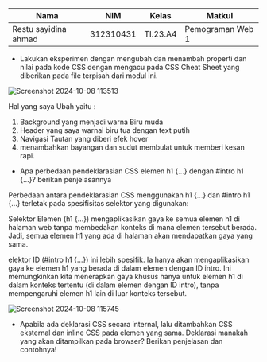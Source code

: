 
|Nama|NIM|Kelas|Matkul|
|----|---|-----|------|
|Restu sayidina ahmad |312310431|TI.23.A4|Pemograman Web 1|

* Lakukan eksperimen dengan mengubah dan menambah properti dan nilai pada kode CSS
dengan mengacu pada CSS Cheat Sheet yang diberikan pada file terpisah dari modul ini.

![Screenshot 2024-10-08 113513](https://github.com/user-attachments/assets/0a2ff9ff-bf3d-472c-ad18-234c41d46d9d)

Hal yang saya Ubah yaitu :
1. Background yang menjadi warna Biru muda
2. Header yang saya warnai biru tua dengan text putih
3. Navigasi Tautan yang diberi efek hover
4. menambahkan bayangan dan sudut membulat untuk memberi kesan rapi.
   

*  Apa perbedaan pendeklarasian CSS elemen h1 {...} dengan #intro h1 {...}? berikan
penjelasannya

Perbedaan antara pendeklarasian CSS menggunakan h1 {...} dan #intro h1 {...} terletak pada spesifisitas selektor yang digunakan:

Selektor Elemen (h1 {...}) mengaplikasikan gaya ke semua elemen h1 di halaman web tanpa membedakan konteks di mana elemen tersebut berada. Jadi, semua elemen h1 yang ada di halaman akan mendapatkan gaya yang sama.

elektor ID (#intro h1 {...}) ini lebih spesifik. Ia hanya akan mengaplikasikan gaya ke elemen h1 yang berada di dalam elemen dengan ID intro. Ini memungkinkan kita menerapkan gaya khusus hanya untuk elemen h1 di dalam konteks tertentu (di dalam elemen dengan ID intro), tanpa mempengaruhi elemen h1 lain di luar konteks tersebut.

![Screenshot 2024-10-08 115745](https://github.com/user-attachments/assets/06880cd3-73ad-4ef3-a139-99565b1ac44a)

* Apabila ada deklarasi CSS secara internal, lalu ditambahkan CSS eksternal dan inline CSS pada
elemen yang sama. Deklarasi manakah yang akan ditampilkan pada browser? Berikan
penjelasan dan contohnya!
